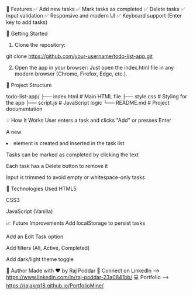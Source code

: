 🔧 Features
✅ Add new tasks
✅ Mark tasks as completed
✅ Delete tasks
✅ Input validation
✅ Responsive and modern UI
✅ Keyboard support (Enter key to add tasks)

🚀 Getting Started
1. Clone the repository:

git clone https://github.com/your-username/todo-list-app.git

2. Open the app in your browser:
Just open the index.html file in any modern browser (Chrome, Firefox, Edge, etc.).

📂 Project Structure

todo-list-app/
├── index.html       # Main HTML file
├── style.css        # Styling for the app
├── script.js        # JavaScript logic
└── README.md        # Project documentation

💡 How It Works
User enters a task and clicks "Add" or presses Enter

A new <li> element is created and inserted in the task list

Tasks can be marked as completed by clicking the text

Each task has a Delete button to remove it

Input is trimmed to avoid empty or whitespace-only tasks

🧠 Technologies Used
HTML5

CSS3

JavaScript (Vanilla)


📈 Future Improvements
 Add localStorage to persist tasks

 Add an Edit Task option

 Add filters (All, Active, Completed)

 Add dark/light theme toggle

🙌 Author
Made with ❤️ by Raj Poddar
📧 Connect on LinkedIn --> https://www.linkedin.com/in/raj-poddar-23a0841bb/
💻 Portfolio --> https://rajakrp18.github.io/PortfolioMine/